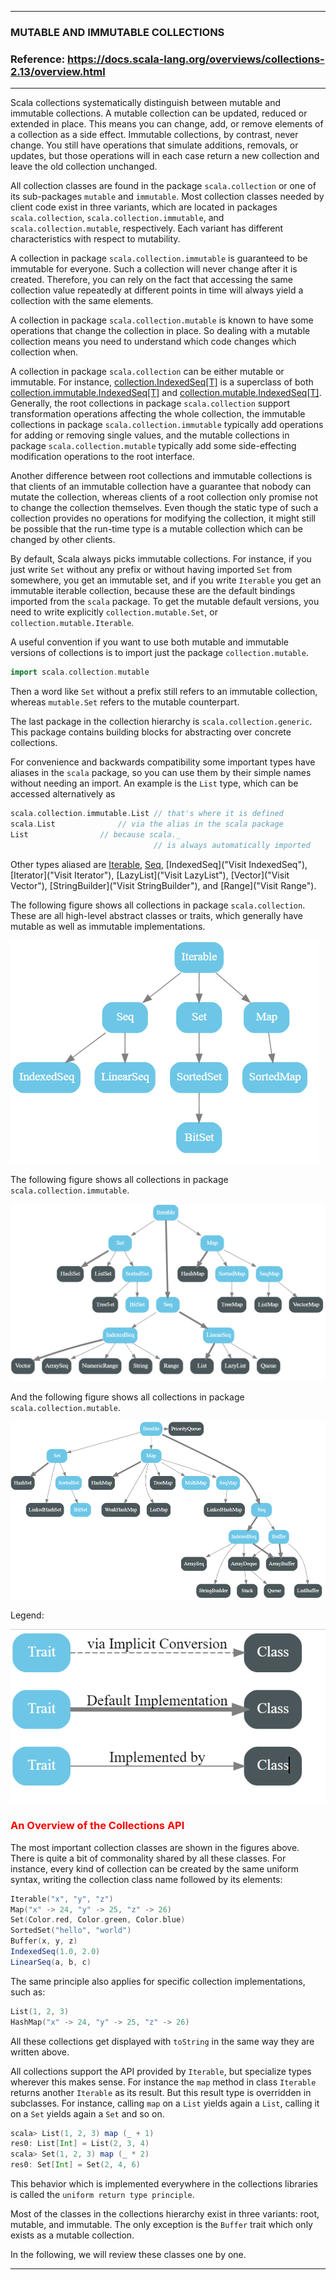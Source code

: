 
---

### MUTABLE AND IMMUTABLE COLLECTIONS

### Reference: <https://docs.scala-lang.org/overviews/collections-2.13/overview.html>

---

Scala collections systematically distinguish between mutable and immutable collections. A mutable collection can be updated, reduced or extended in place. This means you can change, add, or remove elements of a collection as a side effect. Immutable collections, by contrast, never change. You still have operations that simulate additions, removals, or updates, but those operations will in each case return a new collection and leave the old collection unchanged.

All collection classes are found in the package `scala.collection` or one of its sub-packages `mutable` and `immutable`. Most collection classes needed by client code exist in three variants, which are located in packages `scala.collection`, `scala.collection.immutable`, and `scala.collection.mutable`, respectively. Each variant has different characteristics with respect to mutability.

A collection in package `scala.collection.immutable` is guaranteed to be immutable for everyone. Such a collection will never change after it is created. Therefore, you can rely on the fact that accessing the same collection value repeatedly at different points in time will always yield a collection with the same elements.

A collection in package `scala.collection.mutable` is known to have some operations that change the collection in place. So dealing with a mutable collection means you need to understand which code changes which collection when.

A collection in package `scala.collection` can be either mutable or immutable. For instance, [collection.IndexedSeq[T]](https://www.scala-lang.org/api/2.13.14/scala/collection/IndexedSeq.html "Visit collection.IndexedSeq[T]") is a superclass of both [collection.immutable.IndexedSeq[T]](https://www.scala-lang.org/api/2.13.14/scala/collection/immutable/IndexedSeq.html "collection.immutable.IndexedSeq[T]") and [collection.mutable.IndexedSeq[T]](https://www.scala-lang.org/api/2.13.14/scala/collection/mutable/IndexedSeq.html "Visit collection.mutable.IndexedSeq[T]"). Generally, the root collections in package `scala.collection` support transformation operations affecting the whole collection, the immutable collections in package `scala.collection.immutable` typically add operations for adding or removing single values, and the mutable collections in package `scala.collection.mutable` typically add some side-effecting modification operations to the root interface.

Another difference between root collections and immutable collections is that clients of an immutable collection have a guarantee that nobody can mutate the collection, whereas clients of a root collection only promise not to change the collection themselves. Even though the static type of such a collection provides no operations for modifying the collection, it might still be possible that the run-time type is a mutable collection which can be changed by other clients.

By default, Scala always picks immutable collections. For instance, if you just write `Set` without any prefix or without having imported `Set` from somewhere, you get an immutable set, and if you write `Iterable` you get an immutable iterable collection, because these are the default bindings imported from the `scala` package. To get the mutable default versions, you need to write explicitly `collection.mutable.Set`, or `collection.mutable.Iterable`.

A useful convention if you want to use both mutable and immutable versions of collections is to import just the package `collection.mutable`.

```scala
import scala.collection.mutable
```

Then a word like `Set` without a prefix still refers to an immutable collection, whereas `mutable.Set` refers to the mutable counterpart.

The last package in the collection hierarchy is `scala.collection.generic`. This package contains building blocks for abstracting over concrete collections.

For convenience and backwards compatibility some important types have aliases in the `scala` package, so you can use them by their simple names without needing an import. An example is the `List` type, which can be accessed alternatively as

```scala
scala.collection.immutable.List // that's where it is defined 
scala.List 		        // via the alias in the scala package 
List 				// because scala._ 
                                // is always automatically imported	
```

Other types aliased are [Iterable](./iterable/ITERABLE.md "Visit Iterable"), [Seq](./seq/SEQ.md "Visit Seq"), [IndexedSeq]("Visit IndexedSeq"), [Iterator]("Visit Iterator"), [LazyList]("Visit LazyList"), [Vector]("Visit Vector"), [StringBuilder]("Visit StringBuilder"), and [Range]("Visit Range").

The following figure shows all collections in package `scala.collection`. These are all high-level abstract classes or traits, which generally have mutable as well as immutable implementations.

![Scala Collection](scala-collection.png "Scala Collection")

The following figure shows all collections in package `scala.collection.immutable`.

![Scala Collection Immutable](scala-collection-immutable.png "Scala Collection Immutable")

And the following figure shows all collections in package `scala.collection.mutable`.

![Scala Collection Mutable](scala.collection.mutable.png "Scala Collection Mutable")

Legend:

![Legend](legend.png "Legend")

<h3 style="color: red;">An Overview of the Collections API</h3>

The most important collection classes are shown in the figures above. There is quite a bit of commonality shared by all these classes. For instance, every kind of collection can be created by the same uniform syntax, writing the collection class name followed by its elements:

```scala
Iterable("x", "y", "z") 
Map("x" -> 24, "y" -> 25, "z" -> 26) 
Set(Color.red, Color.green, Color.blue)  
SortedSet("hello", "world")  
Buffer(x, y, z)    
IndexedSeq(1.0, 2.0)      
LinearSeq(a, b, c)
```

The same principle also applies for specific collection implementations, such as:

```scala
List(1, 2, 3)
HashMap("x" -> 24, "y" -> 25, "z" -> 26)
```

All these collections get displayed with `toString` in the same way they are written above.

All collections support the API provided by `Iterable`, but specialize types wherever this makes sense. For instance the `map` method in class `Iterable` returns another `Iterable` as its result. But this result type is overridden in subclasses. For instance, calling `map` on a `List` yields again a `List`, calling it on a `Set` yields again a `Set` and so on.

```scala
scala> List(1, 2, 3) map (_ + 1) 
res0: List[Int] = List(2, 3, 4) 
scala> Set(1, 2, 3) map (_ * 2) 
res0: Set[Int] = Set(2, 4, 6)
```

This behavior which is implemented everywhere in the collections libraries is called the `uniform return type principle`.

Most of the classes in the collections hierarchy exist in three variants: root, mutable, and immutable. The only exception is the `Buffer` trait which only exists as a mutable collection.

In the following, we will review these classes one by one.

---


